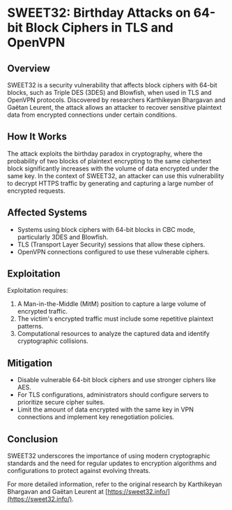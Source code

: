 # SWEET32: Birthday Attacks on 64-bit Block Ciphers in TLS and OpenVPN

## Overview
SWEET32 is a security vulnerability that affects block ciphers with 64-bit blocks, such as Triple DES (3DES) and Blowfish, when used in TLS and OpenVPN protocols. Discovered by researchers Karthikeyan Bhargavan and Gaëtan Leurent, the attack allows an attacker to recover sensitive plaintext data from encrypted connections under certain conditions.

## How It Works
The attack exploits the birthday paradox in cryptography, where the probability of two blocks of plaintext encrypting to the same ciphertext block significantly increases with the volume of data encrypted under the same key. In the context of SWEET32, an attacker can use this vulnerability to decrypt HTTPS traffic by generating and capturing a large number of encrypted requests.

## Affected Systems
- Systems using block ciphers with 64-bit blocks in CBC mode, particularly 3DES and Blowfish.
- TLS (Transport Layer Security) sessions that allow these ciphers.
- OpenVPN connections configured to use these vulnerable ciphers.

## Exploitation
Exploitation requires:
1. A Man-in-the-Middle (MitM) position to capture a large volume of encrypted traffic.
2. The victim's encrypted traffic must include some repetitive plaintext patterns.
3. Computational resources to analyze the captured data and identify cryptographic collisions.

## Mitigation
- Disable vulnerable 64-bit block ciphers and use stronger ciphers like AES.
- For TLS configurations, administrators should configure servers to prioritize secure cipher suites.
- Limit the amount of data encrypted with the same key in VPN connections and implement key renegotiation policies.

## Conclusion
SWEET32 underscores the importance of using modern cryptographic standards and the need for regular updates to encryption algorithms and configurations to protect against evolving threats.

For more detailed information, refer to the original research by Karthikeyan Bhargavan and Gaëtan Leurent at [https://sweet32.info/](https://sweet32.info/).